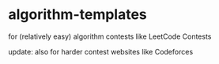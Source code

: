 # algorithm-templates

for (relatively easy) algorithm contests like LeetCode Contests

update: also for harder contest websites like Codeforces

